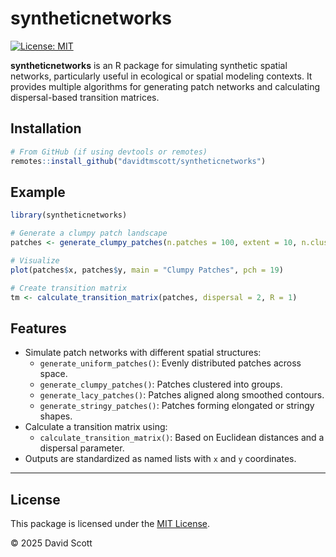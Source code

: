 # syntheticnetworks
[![License: MIT](https://img.shields.io/badge/License-MIT-yellow.svg)](LICENSE.md)

**syntheticnetworks** is an R package for simulating synthetic spatial networks, particularly useful in ecological or spatial modeling contexts. It provides multiple algorithms for generating patch networks and calculating dispersal-based transition matrices.

## Installation

```r
# From GitHub (if using devtools or remotes)
remotes::install_github("davidtmscott/syntheticnetworks")
```

## Example 

```r
library(syntheticnetworks)

# Generate a clumpy patch landscape
patches <- generate_clumpy_patches(n.patches = 100, extent = 10, n.clusters = 5)

# Visualize
plot(patches$x, patches$y, main = "Clumpy Patches", pch = 19)

# Create transition matrix
tm <- calculate_transition_matrix(patches, dispersal = 2, R = 1)
```

## Features

- Simulate patch networks with different spatial structures:
  - `generate_uniform_patches()`: Evenly distributed patches across space.
  - `generate_clumpy_patches()`: Patches clustered into groups.
  - `generate_lacy_patches()`: Patches aligned along smoothed contours.
  - `generate_stringy_patches()`: Patches forming elongated or stringy shapes.
- Calculate a transition matrix using:
  - `calculate_transition_matrix()`: Based on Euclidean distances and a dispersal parameter.
- Outputs are standardized as named lists with `x` and `y` coordinates.

---

## License

This package is licensed under the [MIT License](LICENSE).

© 2025 David Scott

